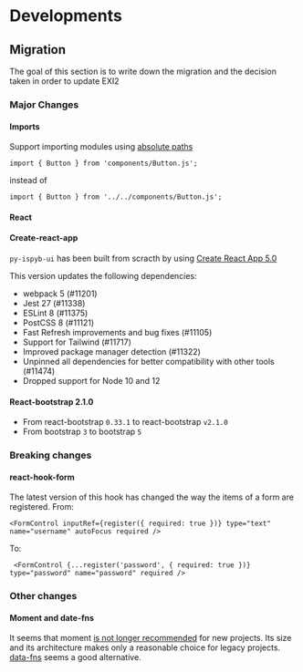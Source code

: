 # Developments


## Migration
The goal of this section is to write down the migration and the decision taken in order to update EXI2



### Major Changes

#### Imports

Support importing modules using [absolute paths](https://create-react-app.dev/docs/importing-a-component/#absolute-imports)

```
import { Button } from 'components/Button.js';
```
instead of
```
import { Button } from '../../components/Button.js';
```

#### React

#### Create-react-app

`py-ispyb-ui` has been built from scracth by using [Create React App 5.0](https://github.com/facebook/create-react-app/releases/tag/v5.0.0)

This version updates the following dependencies:
- webpack 5 (#11201)
- Jest 27 (#11338)
- ESLint 8 (#11375)
- PostCSS 8 (#11121)
- Fast Refresh improvements and bug fixes (#11105)
- Support for Tailwind (#11717)
- Improved package manager detection (#11322)
- Unpinned all dependencies for better compatibility with other tools (#11474)
- Dropped support for Node 10 and 12

#### React-bootstrap 2.1.0

 - From react-bootstrap `0.33.1` to react-bootstrap `v2.1.0`
 - From bootstrap `3` to bootstrap `5` 


### Breaking changes

#### react-hook-form

The latest version of this hook has changed the way the items of a form are registered.
From:
```
<FormControl inputRef={register({ required: true })} type="text" name="username" autoFocus required />
```
To:
```
 <FormControl {...register('password', { required: true })} type="password" name="password" required />
```


### Other changes

#### Moment and date-fns

It seems that moment [is not longer recommended](https://momentjs.com/docs/) for new projects. Its size and its architecture makes only a reasonable choice for legacy projects.
[data-fns](https://date-fns.org/) seems a good alternative.
